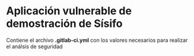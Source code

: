 # Aplicación vulnerable de demostración de Sísifo

Contiene el archivo **.gitlab-ci.yml** con los valores necesarios para realizar el análsis de seguridad